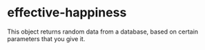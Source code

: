 # effective-happiness
This object returns random data from a database, based on certain parameters that you give it.
